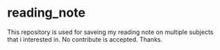 # reading_note
This repository is used for saveing my reading note on multiple subjects that i interested in. No contribute is accepted. Thanks.
